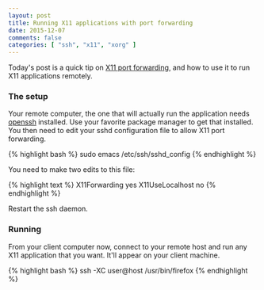 ```yaml
---
layout: post
title: Running X11 applications with port forwarding
date: 2015-12-07
comments: false
categories: [ "ssh", "x11", "xorg" ]
---
```


Today's post is a quick tip on [X11 port forwarding](http://tldp.org/HOWTO/XDMCP-HOWTO/ssh.html), and how to use it to run X11 applications remotely.

### The setup

Your remote computer, the one that will actually run the application needs [openssh](http://www.openssh.com/) installed. Use your favorite package manager to get that installed. You then need to edit your sshd configuration file to allow X11 port forwarding. 

{% highlight bash %}
sudo emacs /etc/ssh/sshd_config
{% endhighlight %}

You need to make two edits to this file:

{% highlight text %}
X11Forwarding     yes
X11UseLocalhost   no
{% endhighlight %}

Restart the ssh daemon.

### Running

From your client computer now, connect to your remote host and run any X11 application that you want. It'll appear on your client machine.

{% highlight bash %}
ssh -XC user@host
/usr/bin/firefox
{% endhighlight %}

